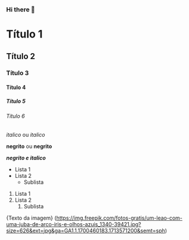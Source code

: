 ### Hi there 👋

<!-- Cabeçalhos -->

# Título 1
## Título 2
### Título 3
#### Título 4
##### Título 5
###### Título 6

*italico* ou _italico_

**negrito** ou __negrito__

___negrito e italico___

- Lista 1
- Lista 2
  - Sublista

1. Lista 1
2. Lista 2
   1. Sublista



{Texto da imagem} (https://img.freepik.com/fotos-gratis/um-leao-com-uma-juba-de-arco-iris-e-olhos-azuis_1340-39421.jpg?size=626&ext=jpg&ga=GA1.1.1700460183.1713571200&semt=sph)

<!--
**ru-fagundes/ru-fagundes** is a ✨ _special_ ✨ repository because its `README.md` (this file) appears on your GitHub profile.

Here are some ideas to get you started:

- 🔭 I’m currently working on ...
- 🌱 I’m currently learning ...
- 👯 I’m looking to collaborate on ...
- 🤔 I’m looking for help with ...
- 💬 Ask me about ...
- 📫 How to reach me: ...
- 😄 Pronouns: ...
- ⚡ Fun fact: ...
-->

